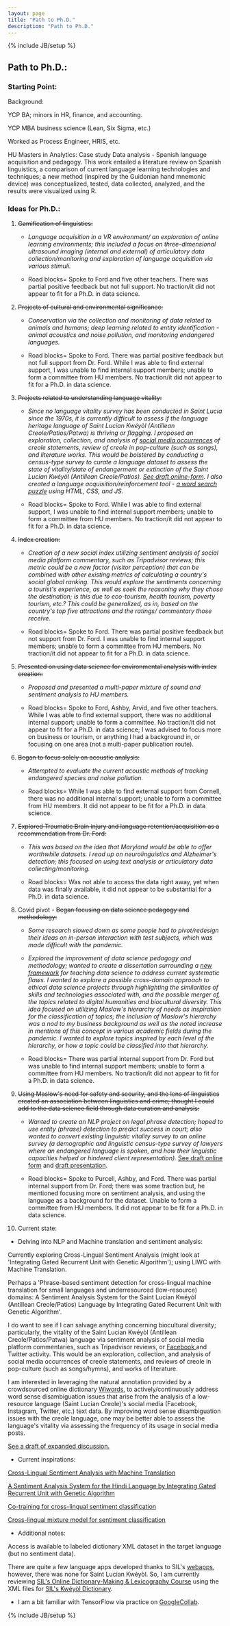 ```yaml
---
layout: page
title: "Path to Ph.D." 
description: "Path to Ph.D."
---
```

{% include JB/setup %}


## Path to Ph.D.:



### Starting Point: 

Background: 

YCP BA; minors in HR, finance, and accounting.

YCP MBA business science (Lean, Six Sigma, etc.)

Worked as Process Engineer, HRIS, etc.

HU Masters in Analytics: Case study Data analysis - Spanish language acquisition and pedagogy. This work entailed a literature review on Spanish linguistics, a comparison of current language learning technologies and techniques; a new method (inspired by the Guidonian hand mnemonic device) was conceptualized, tested, data collected, analyzed, and the results were visualized using R.


### Ideas for Ph.D.:

1.  ~~Gamification of linguistics:~~

    * *Language acquisition in a VR environment/ an exploration of online learning environments; this included a focus on three-dimensional ultrasound imaging (internal and external) of articulatory data collection/monitoring and exploration of language acquisition via various stimuli.*

    * Road blocks= Spoke to Ford and five other teachers. There was partial positive feedback but not full support. No traction/it did not appear to fit for a Ph.D. in data science.


2.  ~~Projects of cultural and environmental significance:~~

    * *Conservation via the collection and monitoring of data related to animals and humans; deep learning related to entity identification - animal acoustics and noise pollution, and monitoring endangered languages.*

    * Road blocks= Spoke to Ford. There was partial positive feedback but not full support from Dr. Ford. While I was able to find external support, I was unable to find internal support members; unable to form a committee from HU members. No traction/it did not appear to fit for a Ph.D. in data science.


3.  ~~Projects related to understanding language vitality:~~

    * *Since no language vitality survey has been conducted in Saint Lucia since the 1970s, it is currently difficult to assess if the language heritage language of Saint Lucian Kwéyòl (Antillean Creole/Patios/Patwa) is thriving or flagging. I proposed an exploration, collection, and analysis of [social media occurrences](https://www.facebook.com/kweyolsentlisi/) of creole statements, review of creole in pop-culture (such as songs), and literature works. This would be bolstered by conducting a census-type survey to curate a language dataset to assess the state of vitality/state of endangerment or extinction of the Saint Lucian Kwéyòl (Antillean Creole/Patios). [See draft online-form](https://form.jotform.com/203242982904153). I also created a language acquisition/reinforcement tool - [a word search puzzle](https://kopwann.weebly.com/animalwordsearch.html) using HTML, CSS, and JS.* 

     * Road blocks= Spoke to Ford. While I was able to find external support, I was unable to find internal support members; unable to form a committee from HU members. No traction/it did not appear to fit for a Ph.D. in data science.


4.  ~~Index creation:~~

    * *Creation of a new social index utilizing sentiment analysis of social media platform commentary, such as Tripadvisor reviews; this metric could be a new factor (visitor perception) that can be combined with other existing metrics of calculating a country's social global ranking. This would explore the sentiments concerning a tourist's experience, as well as seek the reasoning why they chose the destination; is this due to eco-tourism, health tourism, poverty tourism, etc.? This could be generalized, as in, based on the country's top five attractions and the ratings/ commentary those receive.*

    * Road blocks= Spoke to Ford. There was partial positive feedback but not support from Dr. Ford. I was unable to find internal support members; unable to form a committee from HU members. No traction/it did not appear to fit for a Ph.D. in data science.


5.  ~~Presented on using data science for environmental analysis with index creation:~~

    * *Proposed and presented a multi-paper mixture of sound and sentiment analysis to HU members.*

    * Road blocks= Spoke to Ford, Ashby, Arvid, and five other teachers. While I was able to find external support, there was no additional internal support; unable to form a committee. No traction/it did not appear to fit for a Ph.D. in data science; I was advised to focus more on business or tourism, or anything I had a background in, or focusing on one area (not a multi-paper publication route).


6.  ~~Began to focus solely on acoustic analysis:~~

    * *Attempted to evaluate the current acoustic methods of tracking endangered species and noise pollution.*

    * Road blocks= While I was able to find external support from Cornell, there was no additional internal support; unable to form a committee from HU members. It did not appear to be fit for a Ph.D. in data science.


7.  ~~Explored Traumatic Brain injury and language retention/acquisition as a recommendation from Dr. Ford:~~

    * *This was based on the idea that Maryland would be able to offer worthwhile datasets. I read up on neurolinguistics and Alzheimer's detection; this focused on using text analysis or articulatory data collecting/monitoring.*

    * Road blocks= Was not able to access the data right away, yet when data was finally available, it did not appear to be substantial for a Ph.D. in data science.


8.  Covid pivot - ~~Began focusing on data science pedagogy and methodology:~~

    * *Some research slowed down as some people had to pivot/redesign their ideas on in-person interaction with test subjects, which was made difficult with the pandemic.*

    * *Explored the improvement of data science pedagogy and methodology; wanted to create a dissertation surrounding a [new framework](https://prezi.com/i/anbnfuxd7fss/) for teaching data science to address current systematic flaws. I wanted to explore a possible cross-domain approach to ethical data science projects through highlighting the similarities of skills and technologies associated with, and the possible merger of, the topics related to digital humanities and biocultural diversity. This idea focused on utilizing Maslow's hierarchy of needs as inspiration for the classification of topics; the inclusion of Maslow's hierarchy was a nod to my business background as well as the noted increase in mentions of this concept in various academic fields during the pandemic. I wanted to explore topics inspired by each level of the hierarchy, or how a topic could be classified into that hierarchy.*

    * Road blocks= There was partial internal support from Dr. Ford but was unable to find internal support members; unable to form a committee from HU members. No traction/it did not appear to fit for a Ph.D. in data science.


9.  ~~Using Maslow's need for safety and security, and the lens of linguistics created an association between linguistics and crime; thought I could add to the data science field through data curation and analysis:~~

    * *Wanted to create an NLP project on legal phrase detection; hoped to use entity (phrase) detection to predict success in court; also wanted to convert existing linguistic vitality survey to an online survey (a demographic and linguistic census-type survey of lawyers where an endangered language is spoken, and how their linguistic capacities helped or hindered client representation).* [See draft online form](https://form.jotform.com/203134599286160) and [draft presentation](https://prezi.com/p/edit/xvydxfo_48dd/).

    * Road blocks= Spoke to Purcell, Ashby, and Ford. There was partial internal support from Dr. Ford; there was some traction but, he mentioned focusing more on sentiment analysis, and using the language as a background for the dataset. Unable to form a committee from HU members. It did not appear to be fit for a Ph.D. in data science.


10.  Current state: 

* Delving into NLP and Machine translation and sentiment analysis:

Currently exploring Cross-Lingual Sentiment Analysis (might look at 'Integrating Gated Recurrent Unit with Genetic Algorithm'); using LIWC with Machine Translation.

Perhaps a 'Phrase-based sentiment detection for cross-lingual machine translation for small languages and underresourced (low-resource) domains: A Sentiment Analysis System for the Saint Lucian Kwéyòl (Antillean Creole/Patios) Language by Integrating Gated Recurrent Unit with Genetic Algorithm'.

I do want to see if I can salvage anything concerning biocultural diversity; particularly, the vitality of the Saint Lucian Kwéyòl (Antillean Creole/Patios/Patwa) language via sentiment analysis of social media platform commentaries, such as Tripadvisor reviews, or [Facebook ](https://www.facebook.com/kweyolsentlisi/) and Twitter activity. This would be an exploration, collection, and analysis of social media occurrences of creole statements, and reviews of creole in pop-culture (such as songs/hymns), and works of literature.

I am interested in leveraging the natural annotation provided by a crowdsourced online dictionary [Wiwords](http://wiwords.com/), to actively/continuously address word sense disambiguation issues that arise from the analysis of a low-resource language (Saint Lucian Creole)'s social media (Facebook, Instagram, Twitter, etc.) text data. By improving word sense disambiguation issues with the creole language, one may be better able to assess the language's vitality via assessing the frequency of its usage in social media posts.

[See a draft of expanded discussion.](https://llord1.github.io/papers/2020/11/27/wiwords)


* Current inspirations:

[Cross-Lingual Sentiment Analysis with Machine Translation](https://pure.tue.nl/ws/portalfiles/portal/46951131/761617-1.pdf)

[A Sentiment Analysis System for the Hindi Language by Integrating Gated Recurrent Unit with Genetic Algorithm](https://iajit.org/PDF/November%202020,%20No.%206/18975.pdf)

[Co-training for cross-lingual sentiment classification](https://www.aclweb.org/anthology/P09-1027.pdf)

[Cross-lingual mixture model for sentiment classification](https://www.aclweb.org/anthology/P12-1060.pdf)



* Additional notes:

Access is available to labeled dictionary XML dataset in the target language (but no sentiment data).

There are quite a few language apps developed thanks to SIL's [webapps](https://play.google.com/store/search?q=webonary-sil&c=apps), however, there was none for Saint Lucian Kwéyòl. So, I am currently reviewing [SIL's Online Dictionary-Making &  Lexicography Course](https://sites.google.com/sil.org/dls-course/) using the XML files for [SIL's Kwéyòl Dictionary](https://www.webonary.org/kweyol/browse/kweyol-english/?letter=z&key=acf).


* I am a bit familiar with TensorFlow via practice on [GoogleCollab](https://colab.research.google.com/drive/1j8RsxU63rQX23gzFqU5ftX_3_IjWvbIO?usp=sharing).

{% include JB/setup %}